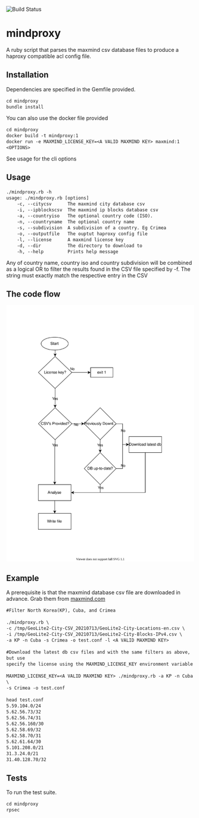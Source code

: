 ![Build Status](https://github.com/livelink/mindproxy/actions/workflows/main.yml/badge.svg)
# mindproxy

A ruby script that parses the maxmind csv database files to produce a haproxy
compatible acl config file.

## Installation

Dependencies are specified in the Gemfile provided.
```
cd mindproxy
bundle install
```
You can also use the docker file provided
```
cd mindproxy
docker build -t mindproxy:1
docker run -e MAXMIND_LICENSE_KEY=<A VALID MAXMIND KEY> maxmind:1 <OPTIONS>
```
See usage for the cli options

## Usage

```
./mindproxy.rb -h
usage: ./mindproxy.rb [options]
    -c, --citycsv      The maxmind city database csv
    -i, --ipblockscsv  The maxmind ip blocks database csv
    -a, --countryiso   The optional country code (ISO).
    -n, --countryname  The optional country name
    -s, --subdivision  A subdivision of a country. Eg Crimea
    -o, --outputfile   The ouptut haproxy config file
    -l, --license      A maxmind license key
    -d, --dir          The directory to download to
    -h, --help         Prints help message

```


Any of country name, country iso and country subdivision will be combined
as a logical OR to filter the results found in the CSV file specified by -f.
The string must exactly match the respective entry in the CSV

## The code flow

![Flow](mindproxy_flow.svg)

## Example

A prerequisite is that the maxmind database csv file are downloaded in advance.
Grab them from [maxmind.com](https://www.maxmind.com/)

```
#Filter North Korea(KP), Cuba, and Crimea

./mindproxy.rb \
-c /tmp/GeoLite2-City-CSV_20210713/GeoLite2-City-Locations-en.csv \
-i /tmp/GeoLite2-City-CSV_20210713/GeoLite2-City-Blocks-IPv4.csv \
-a KP -n Cuba -s Crimea -o test.conf -l <A VALID MAXMIND KEY>

#Download the latest db csv files and with the same filters as above, but use
specify the license using the MAXMIND_LICENSE_KEY environment variable

MAXMIND_LICENSE_KEY=<A VALID MAXMIND KEY> ./mindproxy.rb -a KP -n Cuba \
-s Crimea -o test.conf

head test.conf
5.59.104.0/24
5.62.56.73/32
5.62.56.74/31
5.62.56.160/30
5.62.58.69/32
5.62.58.70/31
5.62.61.64/30
5.101.208.0/21
31.3.24.0/21
31.40.128.70/32
```


## Tests

To run the test suite.

```
cd mindproxy
rpsec
```

